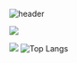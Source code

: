 ![header](https://capsule-render.vercel.app/api?type=waving&color=auto&height=300&section=header&text=Welcome&fontAlignY=45&fontSize=90&desc=PyoMin's%20GitHub%20profile)
 

 <a href="(https://www.instagram.com/myopingu_/)" target="_blank"><img src="https://img.shields.io/badge/FF7E9D?style=flat-square&logo=instagram&logoColor=white"/></a>


 <img src="http://mazandi.herokuapp.com/api?handle={pyominmin}&theme=cold"/> ![Top Langs](https://github-readme-stats.vercel.app/api/top-langs/?username=pyominmin&layout=compact)
 


